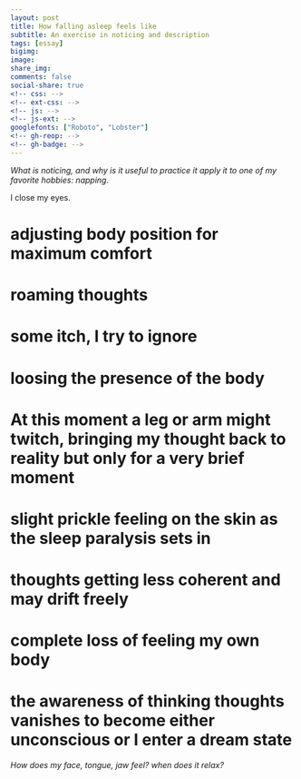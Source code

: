 ```yaml
---
layout: post
title: How falling asleep feels like
subtitle: An exercise in noticing and description
tags: [essay]
bigimg:
image:
share_img:
comments: false
social-share: true
<!-- css: -->
<!-- ext-css: -->
<!-- js: -->
<!-- js-ext: -->
googlefonts: ["Roboto", "Lobster"]
<!-- gh-reop: -->
<!-- gh-badge: -->
---
```


*What is noticing, and why is it useful to practice it*
*apply it to one of my favorite hobbies: napping.*

I close my eyes.
# adjusting body position for maximum comfort
# roaming thoughts
# some itch, I try to ignore
# loosing the presence of the body
# At this moment a leg or arm might twitch, bringing my thought back to reality but only for a very brief moment
# slight prickle feeling on the skin as the sleep paralysis sets in
# thoughts getting less coherent and may drift freely
# complete loss of feeling my own body
# the awareness of thinking thoughts vanishes to become either unconscious or I enter a dream state

*How does my face, tongue, jaw feel? when does it relax?*

